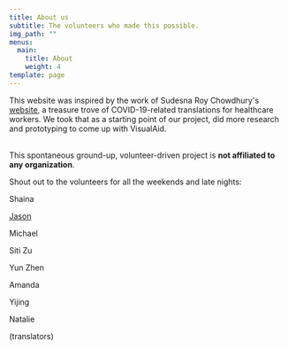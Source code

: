 ```yaml
---
title: About us
subtitle: The volunteers who made this possible.
img_path: ""
menus:
  main:
    title: About
    weight: 4
template: page
---
```

This website was inspired by the work of Sudesna Roy Chowdhury's [website](https://sudesnaroychowdhury.wixsite.com/covid), a treasure trove of COVID-19-related translations for healthcare workers. We took that as a starting point of our project, did more research and prototyping to come up with VisualAid.

\
This spontaneous ground-up, volunteer-driven project is **not affiliated to any organization**.

Shout out to the volunteers for all the weekends and late nights:

Shaina

[Jason](https://jasonleow.carrd.co/)

Michael

Siti Zu

Yun Zhen

Amanda

Yijing

Natalie

(translators)